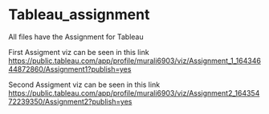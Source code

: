 # Tableau_assignment
All files have the Assignment for Tableau

First Assigment viz can be seen in this link
https://public.tableau.com/app/profile/murali6903/viz/Assignment_1_16434644872860/Assignment1?publish=yes

Second Assigment viz can be seen in this link
https://public.tableau.com/app/profile/murali6903/viz/Assignment2_16435472239350/Assignment2?publish=yes

